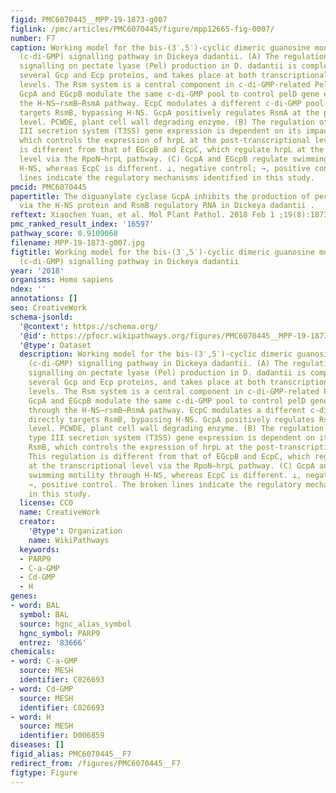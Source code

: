 ```yaml
---
figid: PMC6070445__MPP-19-1873-g007
figlink: /pmc/articles/PMC6070445/figure/mpp12665-fig-0007/
number: F7
caption: Working model for the bis‐(3′,5′)‐cyclic dimeric guanosine monophosphate
  (c‐di‐GMP) signalling pathway in Dickeya dadantii. (A) The regulation of c‐di‐GMP
  signalling on pectate lyase (Pel) production in D. dadantii is complex, involves
  several Gcp and Ecp proteins, and takes place at both transcriptional and post‐transcriptional
  levels. The Rsm system is a central component in c‐di‐GMP‐related Pel regulation.
  GcpA and EGcpB modulate the same c‐di‐GMP pool to control pelD gene expression through
  the H‐NS–rsmB–RsmA pathway. EcpC modulates a different c‐di‐GMP pool that directly
  targets RsmB, bypassing H‐NS. GcpA positively regulates RsmA at the post‐transcriptional
  level. PCWDE, plant cell wall degrading enzyme. (B) The regulation of GcpA on type
  III secretion system (T3SS) gene expression is dependent on its impact on RsmB,
  which controls the expression of hrpL at the post‐transcriptional level. This regulation
  is different from that of EGcpB and EcpC, which regulate hrpL at the transcriptional
  level via the RpoN–hrpL pathway. (C) GcpA and EGcpB regulate swimming motility through
  H‐NS, whereas EcpC is different. ⊥, negative control; →, positive control. The broken
  lines indicate the regulatory mechanisms identified in this study.
pmcid: PMC6070445
papertitle: The diguanylate cyclase GcpA inhibits the production of pectate lyases
  via the H‐NS protein and RsmB regulatory RNA in Dickeya dadantii .
reftext: Xiaochen Yuan, et al. Mol Plant Pathol. 2018 Feb 1 ;19(8):1873-1886.
pmc_ranked_result_index: '16597'
pathway_score: 0.9109068
filename: MPP-19-1873-g007.jpg
figtitle: Working model for the bis‐(3′,5′)‐cyclic dimeric guanosine monophosphate
  (c‐di‐GMP) signalling pathway in Dickeya dadantii
year: '2018'
organisms: Homo sapiens
ndex: ''
annotations: []
seo: CreativeWork
schema-jsonld:
  '@context': https://schema.org/
  '@id': https://pfocr.wikipathways.org/figures/PMC6070445__MPP-19-1873-g007.html
  '@type': Dataset
  description: Working model for the bis‐(3′,5′)‐cyclic dimeric guanosine monophosphate
    (c‐di‐GMP) signalling pathway in Dickeya dadantii. (A) The regulation of c‐di‐GMP
    signalling on pectate lyase (Pel) production in D. dadantii is complex, involves
    several Gcp and Ecp proteins, and takes place at both transcriptional and post‐transcriptional
    levels. The Rsm system is a central component in c‐di‐GMP‐related Pel regulation.
    GcpA and EGcpB modulate the same c‐di‐GMP pool to control pelD gene expression
    through the H‐NS–rsmB–RsmA pathway. EcpC modulates a different c‐di‐GMP pool that
    directly targets RsmB, bypassing H‐NS. GcpA positively regulates RsmA at the post‐transcriptional
    level. PCWDE, plant cell wall degrading enzyme. (B) The regulation of GcpA on
    type III secretion system (T3SS) gene expression is dependent on its impact on
    RsmB, which controls the expression of hrpL at the post‐transcriptional level.
    This regulation is different from that of EGcpB and EcpC, which regulate hrpL
    at the transcriptional level via the RpoN–hrpL pathway. (C) GcpA and EGcpB regulate
    swimming motility through H‐NS, whereas EcpC is different. ⊥, negative control;
    →, positive control. The broken lines indicate the regulatory mechanisms identified
    in this study.
  license: CC0
  name: CreativeWork
  creator:
    '@type': Organization
    name: WikiPathways
  keywords:
  - PARP9
  - C-a-GMP
  - Cd-GMP
  - H
genes:
- word: BAL
  symbol: BAL
  source: hgnc_alias_symbol
  hgnc_symbol: PARP9
  entrez: '83666'
chemicals:
- word: C-a-GMP
  source: MESH
  identifier: C026693
- word: Cd-GMP
  source: MESH
  identifier: C026693
- word: H
  source: MESH
  identifier: D006859
diseases: []
figid_alias: PMC6070445__F7
redirect_from: /figures/PMC6070445__F7
figtype: Figure
---
```

